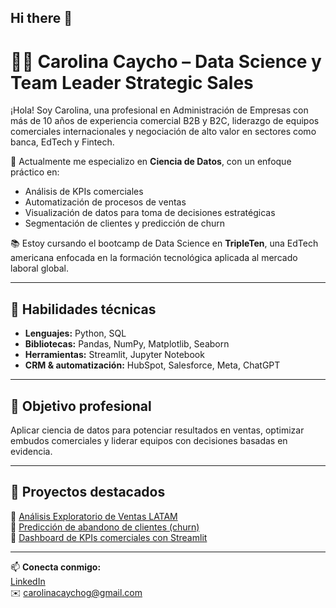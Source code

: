 ## Hi there 👋

<!--
**Carolg3456/Carolg3456** is a ✨ _special_ ✨ repository because its `README.md` (this file) appears on your GitHub profile. -->

# 👩‍💼 Carolina Caycho – Data Science y Team Leader Strategic Sales

¡Hola! Soy Carolina, una profesional en Administración de Empresas con más de 10 años de experiencia comercial B2B y B2C, liderazgo de equipos comerciales internacionales y negociación de alto valor en sectores como banca, EdTech y Fintech.

🎯 Actualmente me especializo en **Ciencia de Datos**, con un enfoque práctico en:
- Análisis de KPIs comerciales
- Automatización de procesos de ventas
- Visualización de datos para toma de decisiones estratégicas
- Segmentación de clientes y predicción de churn

📚 Estoy cursando el bootcamp de Data Science en **TripleTen**, una EdTech americana enfocada en la formación tecnológica aplicada al mercado laboral global.

---

## 🧠 Habilidades técnicas
- **Lenguajes:** Python, SQL
- **Bibliotecas:** Pandas, NumPy, Matplotlib, Seaborn
- **Herramientas:** Streamlit, Jupyter Notebook
- **CRM & automatización:** HubSpot, Salesforce, Meta, ChatGPT

---

## 🚀 Objetivo profesional
Aplicar ciencia de datos para potenciar resultados en ventas, optimizar embudos comerciales y liderar equipos con decisiones basadas en evidencia.

---

## 📂 Proyectos destacados
🔹 [Análisis Exploratorio de Ventas LATAM](https://github.com/carolinacaycho/ventas-latam)  
🔹 [Predicción de abandono de clientes (churn)](https://github.com/carolinacaycho/proyecto-churn)  
🔹 [Dashboard de KPIs comerciales con Streamlit](https://github.com/carolinacaycho/kpi-dashboard)

---

📫 **Conecta conmigo:**  
[LinkedIn](https://www.linkedin.com/in/carolina-caycho)  
✉️ carolinacaychog@gmail.com
